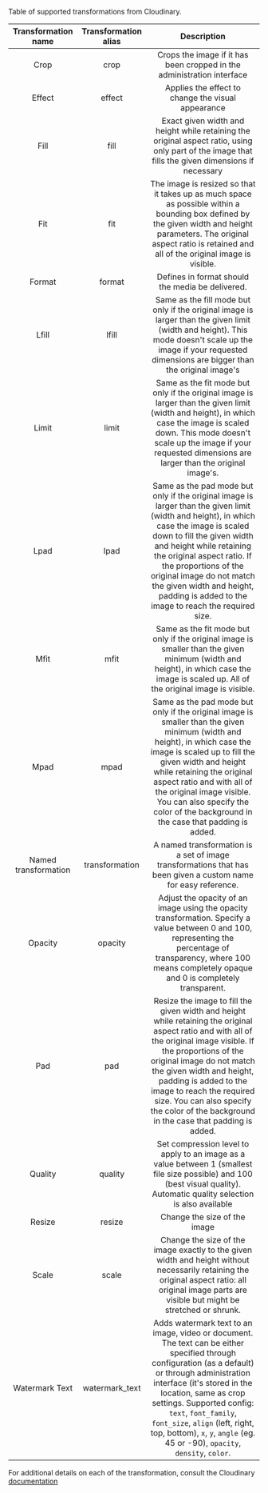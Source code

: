 Table of supported transformations from Cloudinary.

| Transformation name  | Transformation alias |                                                                                                                                                                                  Description                                                                                                                                                                                   |
|:--------------------:|:--------------------:|:------------------------------------------------------------------------------------------------------------------------------------------------------------------------------------------------------------------------------------------------------------------------------------------------------------------------------------------------------------------------------:|
|         Crop         |         crop         |                                                                                                                                                     Crops the image if it has been cropped in the administration interface                                                                                                                                                     |
|        Effect        |        effect        |                                                                                                                                                               Applies the effect to change the visual appearance                                                                                                                                                               |
|         Fill         |         fill         |                                                                                                               Exact given width and height while retaining the original aspect ratio, using only part of the image that fills the given dimensions if necessary                                                                                                                |
|         Fit          |         fit          |                                                                           The image is resized so that it takes up as much space as possible within a bounding box defined by the given width and height parameters. The original aspect ratio is retained and all of the original image is visible.                                                                           |
|        Format        |        format        |                                                                                                                                                                Defines in format should the media be delivered.                                                                                                                                                                |
|        Lfill         |        lfill         |                                                                                 Same as the fill mode but only if the original image is larger than the given limit (width and height). This mode doesn't scale up the image if your requested dimensions are bigger than the original image's                                                                                 |
|        Limit         |        limit         |                                                             Same as the fit mode but only if the original image is larger than the given limit (width and height), in which case the image is scaled down. This mode doesn't scale up the image if your requested dimensions are larger than the original image's.                                                             |
|         Lpad         |         lpad         |    Same as the pad mode but only if the original image is larger than the given limit (width and height), in which case the image is scaled down to fill the given width and height while retaining the original aspect ratio. If the proportions of the original image do not match the given width and height, padding is added to the image to reach the required size.     |
|         Mfit         |         mfit         |                                                                                             Same as the fit mode but only if the original image is smaller than the given minimum (width and height), in which case the image is scaled up. All of the original image is visible.                                                                                              |
|         Mpad         |         mpad         |          Same as the pad mode but only if the original image is smaller than the given minimum (width and height), in which case the image is scaled up to fill the given width and height while retaining the original aspect ratio and with all of the original image visible. You can also specify the color of the background in the case that padding is added.           |
| Named transformation |    transformation    |                                                                                                                                 A named transformation is a set of image transformations that has been given a custom name for easy reference.                                                                                                                                 |
|       Opacity        |       opacity        |   Adjust the opacity of an image using the opacity transformation. Specify a value between 0 and 100, representing the percentage of transparency, where 100 means completely opaque and 0 is completely transparent.    |
|         Pad          |         pad          |   Resize the image to fill the given width and height while retaining the original aspect ratio and with all of the original image visible. If the proportions of the original image do not match the given width and height, padding is added to the image to reach the required size. You can also specify the color of the background in the case that padding is added.    |
|       Quality        |       quality        |                                                                                                   Set compression level to apply to an image as a value between 1 (smallest file size possible) and 100 (best visual quality). Automatic quality selection is also available                                                                                                   |
|        Resize        |        resize        |                                                                                                                                                                          Change the size of the image                                                                                                                                                                          |
|        Scale         |        scale         |                                                                                       Change the size of the image exactly to the given width and height without necessarily retaining the original aspect ratio: all original image parts are visible but might be stretched or shrunk.                                                                                       |
 |    Watermark Text    |    watermark_text    | Adds watermark text to an image, video or document. The text can be either specified through configuration (as a default) or through administration interface (it's stored in the location, same as crop settings. Supported config: `text`, `font_family`, `font_size`, `align` (left, right, top, bottom), `x`, `y`, `angle` (eg. 45 or -90), `opacity`, `density`, `color`. |


For additional details on each of the transformation, consult the Cloudinary [documentation](http://cloudinary.com/documentation/image_transformations) 
